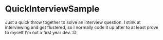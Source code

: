 # QuickInterviewSample

Just a quick throw together to solve an interview question.  I stink at interviewing and get flustered, so I normally code it up after to at least prove to myself I'm not a first year dev.  :D
